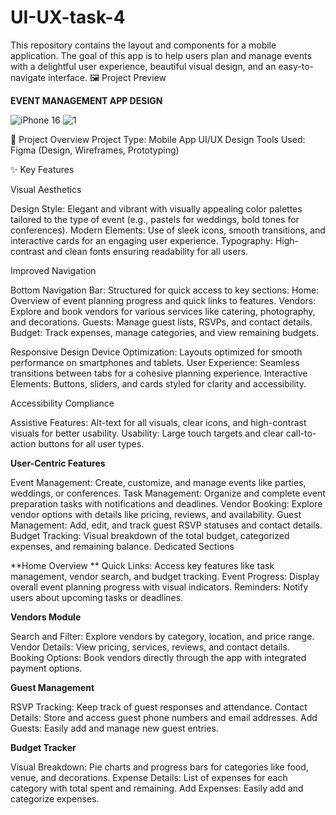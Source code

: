 # UI-UX-task-4
This repository contains the layout and components for a mobile application. The goal of this app is to help users plan and manage events with a delightful user experience, beautiful visual design, and an easy-to-navigate interface.
🖼 Project Preview

**EVENT MANAGEMENT APP DESIGN**

![iPhone 16](https://github.com/user-attachments/assets/ebeb6f0e-aed8-4ca0-b4ea-1ac9e38d0e41)
![1](https://github.com/user-attachments/assets/65c97d4c-dfd2-46b3-96a4-23a212ee1453)

🔧 Project Overview
Project Type: Mobile App UI/UX Design
Tools Used: Figma (Design, Wireframes, Prototyping)

✨ Key Features

Visual Aesthetics

Design Style: Elegant and vibrant with visually appealing color palettes tailored to the type of event (e.g., pastels for weddings, bold tones for conferences).
Modern Elements: Use of sleek icons, smooth transitions, and interactive cards for an engaging user experience.
Typography: High-contrast and clean fonts ensuring readability for all users.

Improved Navigation

Bottom Navigation Bar: Structured for quick access to key sections:
Home: Overview of event planning progress and quick links to features.
Vendors: Explore and book vendors for various services like catering, photography, and decorations.
Guests: Manage guest lists, RSVPs, and contact details.
Budget: Track expenses, manage categories, and view remaining budgets.

Responsive Design
Device Optimization: Layouts optimized for smooth performance on smartphones and tablets.
User Experience: Seamless transitions between tabs for a cohesive planning experience.
Interactive Elements: Buttons, sliders, and cards styled for clarity and accessibility.

Accessibility Compliance

Assistive Features: Alt-text for all visuals, clear icons, and high-contrast visuals for better usability.
Usability: Large touch targets and clear call-to-action buttons for all user types.

**User-Centric Features**

Event Management: Create, customize, and manage events like parties, weddings, or conferences.
Task Management: Organize and complete event preparation tasks with notifications and deadlines.
Vendor Booking: Explore vendor options with details like pricing, reviews, and availability.
Guest Management: Add, edit, and track guest RSVP statuses and contact details.
Budget Tracking: Visual breakdown of the total budget, categorized expenses, and remaining balance.
Dedicated Sections

**Home Overview
**
Quick Links: Access key features like task management, vendor search, and budget tracking.
Event Progress: Display overall event planning progress with visual indicators.
Reminders: Notify users about upcoming tasks or deadlines.

**Vendors Module**

Search and Filter: Explore vendors by category, location, and price range.
Vendor Details: View pricing, services, reviews, and contact details.
Booking Options: Book vendors directly through the app with integrated payment options.

**Guest Management**

RSVP Tracking: Keep track of guest responses and attendance.
Contact Details: Store and access guest phone numbers and email addresses.
Add Guests: Easily add and manage new guest entries.

**Budget Tracker**

Visual Breakdown: Pie charts and progress bars for categories like food, venue, and decorations.
Expense Details: List of expenses for each category with total spent and remaining.
Add Expenses: Easily add and categorize expenses.

